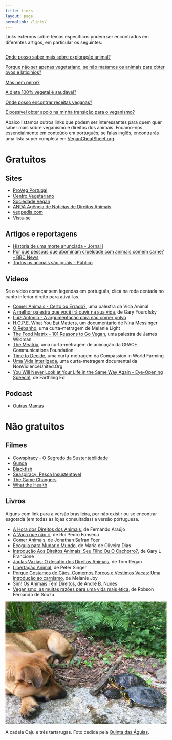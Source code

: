 ```yaml
---
title: Links
layout: page
permalink: /links/
---
```


Links externos sobre temas específicos podem ser encontrados em diferentes artigos, em particular os seguintes:

<p class="question-list" style="padding-top:15px">
  <a href="/onde-posso-saber-mais-sobre-exploracao-animal#links">Onde posso saber mais sobre exploração animal?</a>
</p>
<p class="question-list">
  <a href="/porque-nao-ser-apenas-vegetariano-se-nao-matamos-os-animais-para-obter-ovos-e-laticinios#links">Porque não ser apenas vegetariano, se não matamos os animais para obter ovos e laticínios?</a>
</p>
<p class="question-list">
  <a href="/mas-nem-peixe#links">Mas nem peixe?</a>
</p>
<p class="question-list">
  <a href="/a-dieta-100-vegetal-e-saudavel#links">A dieta 100% vegetal é saudável?</a>
</p>
<p class="question-list">
  <a href="/onde-posso-encontrar-receitas-veganas#links">Onde posso encontrar receitas veganas?</a>
</p>
<p class="question-list">
  <a href="/e-possivel-obter-apoio-na-minha-transicao-para-o-veganismo/">É possível obter apoio na minha transição para o veganismo?</a>
</p>

Abaixo listamos outros links que podem ser interessantes para quem quer saber mais sobre veganismo e direitos dos animais. Focamo-nos essencialmente em conteúdo em português; se falas inglês, encontrarás uma lista super completa em [VeganCheatSheet.org](https://vegancheatsheet.org).

# Gratuitos

## Sites

* [ProVeg Portugal](https://www.avp.org.pt)
* [Centro Vegetariano](https://www.centrovegetariano.org)
* [Sociedade Vegan](https://sociedadevegan.com)
* [ANDA Agência de Notícias de Direitos Animais](https://www.anda.jor.br)
* [vegpedia.com](https://vegpedia.com)
* [Vista-se](https://www.vista-se.com.br)

## Artigos e reportagens
* [História de uma morte anunciada - Jornal i](https://ionline.sapo.pt/artigo/397736/historia-de-uma-morte-anunciada?seccao=Portugal_i)
* [Por que pessoas que abominam crueldade com animais comem carne? - BBC News](https://www.bbc.com/portuguese/vert-fut-47701819)
* [Todos os animais são iguais - Público](https://www.publico.pt/2000/09/30/jornal/todos-os-animais-sao-iguais-149432)

## Vídeos

Se o vídeo começar sem legendas em português, clica na roda dentada no canto inferior direito para ativá-las.

* [Comer Animais - Certo ou Errado?](https://www.youtube.com/watch?v=bUTcXSX2BKc&cc_load_policy=1&cc_lang_pref=pt), uma palestra da Vida Animal
* [A melhor palestra que você irá ouvir na sua vida](https://www.youtube.com/watch?v=8bH-doHSY_o&cc_load_policy=1&cc_lang_pref=pt), de Gary Yourofsky
* [Luiz Antonio - A argumentação para não comer polvo](https://www.youtube.com/watch?v=NX4O6smZrLE&cc_load_policy=1&cc_lang_pref=pt)
* [H.O.P.E. What You Eat Matters](https://www.youtube.com/watch?v=FprMvJYnD44&cc_load_policy=1&cc_lang_pref=pt), um documentário de Nina Messinger
* [O Rebanho](https://www.youtube.com/watch?v=_FKEA_1RRUg&cc_load_policy=1&cc_lang_pref=pt), uma curta-metragem de Melanie Light
* [The Food Matrix - 101 Reasons to Go Vegan](https://www.youtube.com/watch?v=YnQb58BoBQw&cc_load_policy=1&cc_lang_pref=pt), uma palestra de James Wildman
* [The Meatrix](https://www.youtube.com/watch?v=8069oD3vGBU&cc_load_policy=1&cc_lang_pref=pt), uma curta-metragem de animação da GRACE Communications Foundation
* [Time to Decide](https://www.youtube.com/watch?v=BYnnuXlqdGQ&cc_load_policy=1&cc_lang_pref=pt), uma curta-metragem da Compassion in World Farming 
* [Uma Vida Interligada](https://www.youtube.com/watch?v=eSWh9RLWpcg&cc_load_policy=1&cc_lang_pref=pt), uma curta-metragem documental da NonViolenceUnited.Org
* [You Will Never Look at Your Life in the Same Way Again - Eye-Opening Speech!](https://www.youtube.com/watch?v=Z3u7hXpOm58&cc_load_policy=1&cc_lang_pref=pt), de Earthling Ed

## Podcast

* [Outras Mamas](https://medium.com/outras-mamas-podcast)

# Não gratuitos

## Filmes
* [Cowspiracy - O Segredo da Sustentabilidade](https://www.netflix.com/pt/title/80033772)
* [Gunda](https://www.gunda.movie)
* [Blackfish](https://www.primevideo.com/-/pt/detail/Blackfish/0GFR5A69JBDOQIINHM8M9OSDZV)
* [Seaspiracy: Pesca Insustentável](https://www.netflix.com/pt/title/81014008)
* [The Game Changers](https://gamechangersmovie.com/)
* [What the Health](https://www.netflix.com/pt/title/80174177)

## Livros

Alguns com link para a versão brasileira, por não existir ou se encontrar esgotada (em todas as lojas consultadas) a versão portuguesa.

* [A Hora dos Direitos dos Animais](https://www.almedina.net/a-hora-dos-direitos-dos-animais-1563796294.html), de Fernando Araújo
* [ A Vaca que não ri](https://www.livroshorizonte.pt/produto/a-vaca-que-nao-ri), de Rui Pedro Fonseca
* [Comer Animais](https://www.amazon.com/Comer-Animais-Em-Portugues-Brasil/dp/8532526055?currency=EUR&language=pt_BR), de Jonathan Safran Foer
* [Ecoguia para Mudar o Mundo](https://www.penguinlivros.pt/loja/nascente/livro/ecoguia-para-mudar-o-mundo/), de Maria de Oliveira Dias
* [Introdução Aos Direitos Animais. Seu Filho Ou O Cachorro?](https://www.fnac.pt/mp10486019/Introducao-Aos-Direitos-Animais-Seu-Filho-Ou-O-Cachorro), de Gary L Francione
* [Jaulas Vazias: O desafio dos Direitos Animais](https://www.wook.pt/livro/jaulas-vazias-tom-regan/24574703), de Tom Regan
* [Libertação Animal](https://www.almedina.net/liberta-o-animal-a-discrimina-o-com-base-na-esp-cie-assenta-num-preconceito-imoral-e-indefens-vel-1669293192.html?gclid=CjwKCAiAuaKfBhBtEiwAht6H7y-Mj5JNmY3uUzsthBx5cXHYoOeRcKexhqUZvdxl6htGNRGnP9_I5hoC6hkQAvD_BwE), de Peter Singer
* [Porque Gostamos de Cães, Comemos Porcos e Vestimos Vacas: Uma introdução ao carnismo](https://www.bertrandeditora.pt/produtos/ficha/porque-gostamos-de-caes-comemos-porcos-e-vestimos-vacas/21942690), de Melanie Joy
* [Sim! Os Animais Têm Direitos](https://www.wook.pt/livro/sim-os-animais-tem-direitos-andre-nunes/16673864), de André B. Nunes
* [Veganismo: as muitas razões para uma vida mais ética](https://veganagente.com.br/livro-veganismo/), de Robson Fernando de Souza

![[Foto da cadela Caju e três tartarugas na Quinta das Águias]](/assets/images/quinta_aguias_cadela_tartarugas.jpg "A cadela Caju e três tartarugas na Quinta das Águias")

<div class="img-caption">A cadela Caju e três tartarugas. Foto cedida pela <a href="https://www.facebook.com/associacaoquintadasaguias/photos/pb.100064801445920.-2207520000./1729170207175410/?type=3">Quinta das Águias</a>.</div>

